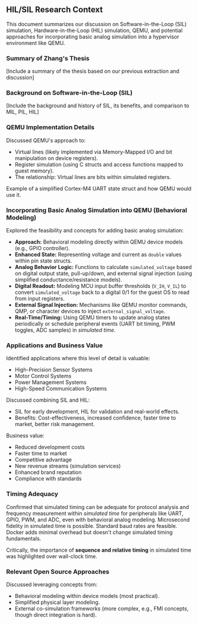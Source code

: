 ## HIL/SIL Research Context

This document summarizes our discussion on Software-in-the-Loop (SIL) simulation, Hardware-in-the-Loop (HIL) simulation, QEMU, and potential approaches for incorporating basic analog simulation into a hypervisor environment like QEMU.

### Summary of Zhang's Thesis

[Include a summary of the thesis based on our previous extraction and discussion]

### Background on Software-in-the-Loop (SIL)

[Include the background and history of SIL, its benefits, and comparison to MIL, PIL, HIL]

### QEMU Implementation Details

Discussed QEMU's approach to:
- Virtual lines (likely implemented via Memory-Mapped I/O and bit manipulation on device registers).
- Register simulation (using C structs and access functions mapped to guest memory).
- The relationship: Virtual lines are bits within simulated registers.

Example of a simplified Cortex-M4 UART state struct and how QEMU would use it.

### Incorporating Basic Analog Simulation into QEMU (Behavioral Modeling)

Explored the feasibility and concepts for adding basic analog simulation:
- **Approach:** Behavioral modeling directly within QEMU device models (e.g., GPIO controller).
- **Enhanced State:** Representing voltage and current as `double` values within pin state structs.
- **Analog Behavior Logic:** Functions to calculate `simulated_voltage` based on digital output state, pull-up/down, and external signal injection (using simplified conductance/resistance models).
- **Digital Readout:** Modeling MCU input buffer thresholds (`V_IH`, `V_IL`) to convert `simulated_voltage` back to a digital 0/1 for the guest OS to read from input registers.
- **External Signal Injection:** Mechanisms like QEMU monitor commands, QMP, or character devices to inject `external_signal_voltage`.
- **Real-Time/Timing:** Using QEMU timers to update analog states periodically or schedule peripheral events (UART bit timing, PWM toggles, ADC samples) in *simulated time*.

### Applications and Business Value

Identified applications where this level of detail is valuable:
- High-Precision Sensor Systems
- Motor Control Systems
- Power Management Systems
- High-Speed Communication Systems

Discussed combining SIL and HIL:
- SIL for early development, HIL for validation and real-world effects.
- Benefits: Cost-effectiveness, increased confidence, faster time to market, better risk management.

Business value:
- Reduced development costs
- Faster time to market
- Competitive advantage
- New revenue streams (simulation services)
- Enhanced brand reputation
- Compliance with standards

### Timing Adequacy

Confirmed that simulated timing can be adequate for protocol analysis and frequency measurement within *simulated time* for peripherals like UART, GPIO, PWM, and ADC, even with behavioral analog modeling. Microsecond fidelity in simulated time is possible. Standard baud rates are feasible. Docker adds minimal overhead but doesn't change simulated timing fundamentals.

Critically, the importance of **sequence and relative timing** in simulated time was highlighted over wall-clock time.

### Relevant Open Source Approaches

Discussed leveraging concepts from:
- Behavioral modeling within device models (most practical).
- Simplified physical layer modeling.
- External co-simulation frameworks (more complex, e.g., FMI concepts, though direct integration is hard).

